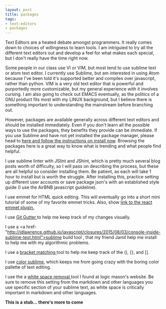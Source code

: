 ```yaml
---
layout: post
title: packages
tags: 
- text-editors
- packages
---
```


Text Editors are a heated debate amongst programmers. It really comes down to choices of willingness to learn tools. I am intriguied to try all the different text editors out and develop a feel for what makes each special, but I don't really have the time right now. 

Some people in our class use VI or VIM, but most tend to use sublime text or atom text editor. I currently use Sublime, but am interested in using Atom because I've been told it's supported better and compiles over javascript, rather than python. VIM is a very old text editor that is powerful and purportedly more customizable, but my general experience with it involves cursing. I am also going to check out EMACS eventually, as the politics of a GNU product fits most with my LINUX background, but I believe there is something important to understanding the mainstream before branching out. 

However, packages are available generally across different text editors and should be installed immediately. Even if you don't learn all the possible ways to use the packages, they benefits they provide can be immediate. If you use Sublime and have not yet installed the package manager, please head to <a href="https://packagecontrol.io/">here and follow the instructions on install now</a>. Browsing the packages here is a great way to know what is trending and what people find helpful.

I use sublime linter with JSlint and JShint, which is pretty much several blog posts worth of difficulty, so I will pass on describing the process, but these are all helpful so consider installing them. Be patient, as each will take 1 hour to install but is worth the struggle. After installing this, practice setting up different user accounts or save package json's with an established style guide (I use the AirBNB javascript guideline).

I use emmet for HTML quick editing. This will eventually go into a short mini tutorial of some of my favorite emmet tricks. Also, show <a href="https://gist.github.com/max-mykhailenko/41d0c3991d92f38dcbc6">link to the react emmet plugin.</a> 

I use <a href="https://packagecontrol.io/packages/GitGutter"> Git Gutter </a> to help me keep track of my changes visually.

I use a <a href-"http://jdlawrence.github.io/javascript/closures/2015/08/03/console-inside-sublime-text.html">sublime build tool </a>, that my friend Jamil help me install to help me with my algorithmic problems.

I use a <a href="https://packagecontrol.io/packages/BracketHighlighter">bracket matching </a> tool to help me keep track of the (), {}, and []. 

I use <a href="http://colorsublime.com/">color sublime</a>, which keeps me from going crazy with the boring color pallette of text editing. 

I use the a <a href="http://logicmason.com/2013/strip-trailing-whitespace-every-time-you-save-a-file-in-sublime-text/"> white space removal </a> tool I found at logic mason's website. Be sure to remove this setting from the markdown and other languages you use specific section of your sublime text, as white space is critically important in markdown and other languages.

**This is a stub... there's more to come**
